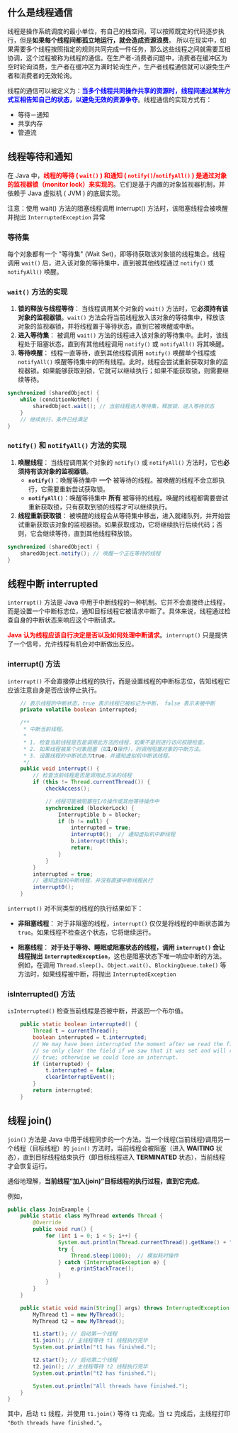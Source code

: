 ## 什么是线程通信

线程是操作系统调度的最小单位，有自己的栈空间，可以按照既定的代码逐步执行，但是**如果每个线程间都孤立地运行，就会造成资源浪费**。 所以在现实中，如果需要多个线程按照指定的规则共同完成一件任务，那么这些线程之间就需要互相协调，这个过程被称为线程的通信。在生产者-消费者问题中，消费者在缓冲区为空时轮询消费，生产者在缓冲区为满时轮询生产，生产者线程通信就可以避免生产者和消费者的无效轮询。

线程的通信可以被定义为：<font color="blue">**当多个线程共同操作共享的资源时，线程间通过某种方式互相告知自己的状态，以避免无效的资源争夺**</font>。线程通信的实现方式有：

- 等待－通知
- 共享内存
- 管道流



## 线程等待和通知

在 Java 中，<font color="red">**线程的等待 ( `wait()` ) 和通知 ( `notify()`/`notifyAll()` ) 是通过对象的监视器锁（monitor lock）来实现的**</font>。它们是基于内置的对象监视器机制，并依赖于 Java 虚拟机  ( JVM ) 的底层实现。

注意：使用 wait() 方法的阻塞线程调用 interrupt() 方法时，该阻塞线程会被唤醒并抛出 `InterruptedException` 异常

### 等待集

每个对象都有一个 "等待集" (Wait Set)，即等待获取该对象锁的线程集合。线程调用 `wait()` 后，进入该对象的等待集中，直到被其他线程通过 `notify()` 或 `notifyAll()` 唤醒。

### `wait()` 方法的实现

1. **锁的释放与线程等待**： 当线程调用某个对象的 `wait()` 方法时，它**必须持有该对象的监视器锁**。`wait()` 方法会将当前线程放入该对象的等待集中，释放该对象的监视器锁，并将线程置于等待状态，直到它被唤醒或中断。
2. **进入等待集**： 被调用 `wait()` 方法的线程进入该对象的等待集中。此时，该线程处于阻塞状态，直到有其他线程调用 `notify()` 或 `notifyAll()` 将其唤醒。
3. **等待唤醒**： 线程一直等待，直到其他线程调用 `notify()` 唤醒单个线程或 `notifyAll()` 唤醒等待集中的所有线程。此时，线程会尝试重新获取对象的监视器锁。如果能够获取到锁，它就可以继续执行；如果不能获取锁，则需要继续等待。

```java
synchronized (sharedObject) {
    while (conditionNotMet) {
        sharedObject.wait(); // 当前线程进入等待集，释放锁，进入等待状态
    }
    // 继续执行，条件已经满足
}
```



### `notify()` 和 `notifyAll()` 方法的实现

1. **唤醒线程**： 当线程调用某个对象的 `notify()` 或 `notifyAll()` 方法时，它也**必须持有该对象的监视器锁**。
   - **`notify()`**：唤醒等待集中 **一个** 被等待的线程。被唤醒的线程不会立即执行，它需要重新尝试获取锁。
   - **`notifyAll()`**：唤醒等待集中 **所有** 被等待的线程。唤醒的线程都需要尝试重新获取锁，只有获取到锁的线程才可以继续执行。
2. **线程重新获取锁**： 被唤醒的线程会从等待集中移出，进入就绪队列，并开始尝试重新获取该对象的监视器锁。如果获取成功，它将继续执行后续代码；否则，它会继续等待，直到其他线程释放锁。

```java
synchronized (sharedObject) {
    sharedObject.notify(); // 唤醒一个正在等待的线程
}
```



## 线程中断 interrupted

`interrupt()` 方法是 Java 中用于中断线程的一种机制。它并不会直接终止线程，而是设置一个中断标志位，通知目标线程它被请求中断了。具体来说，线程通过检查自身的中断状态来响应这个中断请求。

<font color="red">**Java 认为线程应该自行决定是否以及如何处理中断请求**</font>。`interrupt()` 只是提供了一个信号，允许线程有机会对中断做出反应。



### interrupt()  方法

`interrupt()` 不会直接停止线程的执行，而是设置线程的中断标志位，告知线程它应该注意自身是否应该停止执行。

```java
 	// 表示线程的中断状态，true 表示线程已被标记为中断， false 表示未被中断
	private volatile boolean interrupted;

	/**
     * 中断当前线程。
     * 
     * 1. 检查当前线程是否是调用此方法的线程，如果不是则进行访问权限检查。
     * 2. 如果线程被某个对象阻塞（如I/O操作），则调用阻塞对象的中断方法。
     * 3. 设置线程的中断状态为true，并通知虚拟机中断该线程。
     */
    public void interrupt() {
        // 检查当前线程是否是调用此方法的线程
        if (this != Thread.currentThread()) {
            checkAccess();

            // 线程可能被阻塞在I/O操作或其他等待操作中
            synchronized (blockerLock) {
                Interruptible b = blocker;
                if (b != null) {
                    interrupted = true;
                    interrupt0();  // 通知虚拟机中断线程
                    b.interrupt(this);
                    return;
                }
            }
        }
        interrupted = true;
        // 通知虚拟机中断线程，并没有直接中断线程执行
        interrupt0();
    }
```

`interrupt()`  对不同类型的线程的执行结果如下：

- **非阻塞线程**： 对于非阻塞的线程，`interrupt()` 仅仅是将线程的中断状态置为 `true`。如果线程不检查这个状态，它将继续运行。

- **阻塞线程**： **对于处于等待、睡眠或阻塞状态的线程，调用 `interrupt()` 会让线程抛出 `InterruptedException`**，这也是阻塞状态下唯一响应中断的方法。例如，在调用 `Thread.sleep()`、`Object.wait()`、`BlockingQueue.take()` 等方法时，如果线程被中断，将抛出 `InterruptedException`



### isInterrupted() 方法

`isInterrupted()` 检查当前线程是否被中断，并返回一个布尔值。

```java
    public static boolean interrupted() {
        Thread t = currentThread();
        boolean interrupted = t.interrupted;
        // We may have been interrupted the moment after we read the field,
        // so only clear the field if we saw that it was set and will return
        // true; otherwise we could lose an interrupt.
        if (interrupted) {
            t.interrupted = false;
            clearInterruptEvent();
        }
        return interrupted;
    }
```







## 线程 join()

`join()` 方法是 Java 中用于线程同步的一个方法。当一个线程(当前线程)调用另一个线程（目标线程）的 `join()` 方法时，当前线程会被阻塞（进入 **WAITING** 状态），直到目标线程结束执行（即目标线程进入 **TERMINATED** 状态），当前线程才会恢复运行。

通俗地理解，**当前线程“加入(join)”目标线程的执行过程，直到它完成**。

例如，

```java
public class JoinExample {
    public static class MyThread extends Thread {
        @Override
        public void run() {
            for (int i = 0; i < 5; i++) {
                System.out.println(Thread.currentThread().getName() + " - " + i);
                try {
                    Thread.sleep(1000);  // 模拟耗时操作
                } catch (InterruptedException e) {
                    e.printStackTrace();
                }
            }
        }
    }

    public static void main(String[] args) throws InterruptedException {
        MyThread t1 = new MyThread();
        MyThread t2 = new MyThread();

        t1.start(); // 启动第一个线程
        t1.join(); // 主线程等待 t1 线程执行完毕
        System.out.println("t1 has finished.");

        t2.start(); // 启动第二个线程
        t2.join(); // 主线程等待 t2 线程执行完毕
        System.out.println("t2 has finished.");

        System.out.println("All threads have finished.");
    }
}
```

其中，启动 `t1` 线程，并使用 `t1.join()` 等待 `t1` 完成。当 `t2` 完成后，主线程打印 `"Both threads have finished."`。